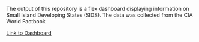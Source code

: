 The output of this repository is a flex dashboard displaying information on Small Island Developing States (SIDS). The data was collected from the CIA World Factbook

[Link to Dashboard](https://connorflynn.shinyapps.io/flex_dashboard_sids/)
